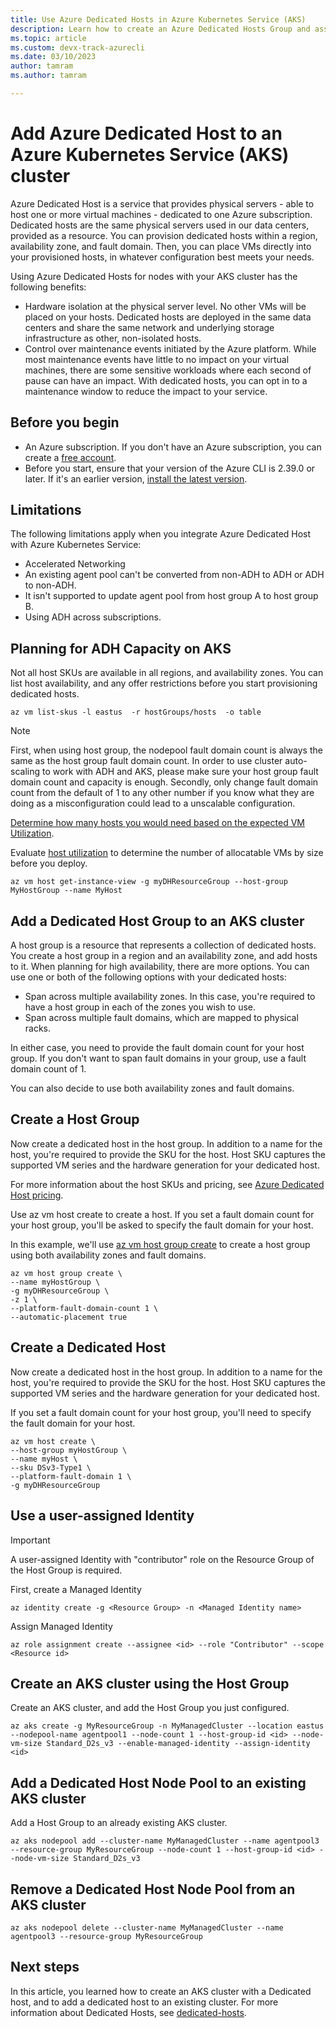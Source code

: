 ```yaml
---
title: Use Azure Dedicated Hosts in Azure Kubernetes Service (AKS)
description: Learn how to create an Azure Dedicated Hosts Group and associate it with Azure Kubernetes Service (AKS)
ms.topic: article
ms.custom: devx-track-azurecli
ms.date: 03/10/2023
author: tamram
ms.author: tamram

---
```


# Add Azure Dedicated Host to an Azure Kubernetes Service (AKS) cluster

Azure Dedicated Host is a service that provides physical servers - able to host one or more virtual machines - dedicated to one Azure subscription. Dedicated hosts are the same physical servers used in our data centers, provided as a resource. You can provision dedicated hosts within a region, availability zone, and fault domain. Then, you can place VMs directly into your provisioned hosts, in whatever configuration best meets your needs.

Using Azure Dedicated Hosts for nodes with your AKS cluster has the following benefits:

* Hardware isolation at the physical server level. No other VMs will be placed on your hosts. Dedicated hosts are deployed in the same data centers and share the same network and underlying storage infrastructure as other, non-isolated hosts.
* Control over maintenance events initiated by the Azure platform. While most maintenance events have little to no impact on your virtual machines, there are some sensitive workloads where each second of pause can have an impact. With dedicated hosts, you can opt in to a maintenance window to reduce the impact to your service.

## Before you begin

* An Azure subscription. If you don't have an Azure subscription, you can create a [free account](https://azure.microsoft.com/free).
* Before you start, ensure that your version of the Azure CLI is 2.39.0 or later. If it's an earlier version, [install the latest version](/cli/azure/install-azure-cli).

## Limitations

The following limitations apply when you integrate Azure Dedicated Host with Azure Kubernetes Service:

* Accelerated Networking
* An existing agent pool can't be converted from non-ADH to ADH or ADH to non-ADH.
* It isn't supported to update agent pool from host group A to host group B.
* Using ADH across subscriptions.

## Planning for ADH Capacity on AKS

Not all host SKUs are available in all regions, and availability zones. You can list host availability, and any offer restrictions before you start provisioning dedicated hosts.

```azurecli-interactive
az vm list-skus -l eastus  -r hostGroups/hosts  -o table
```

> [!NOTE]
> First, when using host group, the nodepool fault domain count is always the same as the host group fault domain count. In order to use cluster auto-scaling to work with ADH and AKS, please make sure your host group fault domain count and capacity is enough.
> Secondly, only change fault domain count from the default of 1 to any other number if you know what they are doing as a misconfiguration could lead to a unscalable configuration.

[Determine how many hosts you would need based on the expected VM Utilization][determine-host-based-on-vm-utilization].

Evaluate [host utilization][host-utilization-evaluate] to determine the number of allocatable VMs by size before you deploy.

```azurecli-interactive
az vm host get-instance-view -g myDHResourceGroup --host-group MyHostGroup --name MyHost
```

## Add a Dedicated Host Group to an AKS cluster

A host group is a resource that represents a collection of dedicated hosts. You create a host group in a region and an availability zone, and add hosts to it. When planning for high availability, there are more options. You can use one or both of the following options with your dedicated hosts:

* Span across multiple availability zones. In this case, you're required to have a host group in each of the zones you wish to use.
* Span across multiple fault domains, which are mapped to physical racks.

In either case, you need to provide the fault domain count for your host group. If you don't want to span fault domains in your group, use a fault domain count of 1.

You can also decide to use both availability zones and fault domains.

## Create a Host Group

Now create a dedicated host in the host group. In addition to a name for the host, you're required to provide the SKU for the host. Host SKU captures the supported VM series and the hardware generation for your dedicated host.

For more information about the host SKUs and pricing, see [Azure Dedicated Host pricing][azure-dedicated-host-pricing].

Use az vm host create to create a host. If you set a fault domain count for your host group, you'll be asked to specify the fault domain for your host.

In this example, we'll use [az vm host group create][az-vm-host-group-create] to create a host group using both availability zones and fault domains.

```azurecli-interactive
az vm host group create \
--name myHostGroup \
-g myDHResourceGroup \
-z 1 \
--platform-fault-domain-count 1 \
--automatic-placement true
```

## Create a Dedicated Host

Now create a dedicated host in the host group. In addition to a name for the host, you're required to provide the SKU for the host. Host SKU captures the supported VM series and the hardware generation for your dedicated host.

If you set a fault domain count for your host group, you'll need to specify the fault domain for your host.

```azurecli-interactive
az vm host create \
--host-group myHostGroup \
--name myHost \
--sku DSv3-Type1 \
--platform-fault-domain 1 \
-g myDHResourceGroup
```

## Use a user-assigned Identity

> [!IMPORTANT]
> A user-assigned Identity with "contributor" role on the Resource Group of the Host Group is required.
>

First, create a Managed Identity

```azurecli-interactive
az identity create -g <Resource Group> -n <Managed Identity name>
```

Assign Managed Identity

```azurecli-interactive
az role assignment create --assignee <id> --role "Contributor" --scope <Resource id>
```

## Create an AKS cluster using the Host Group

Create an AKS cluster, and add the Host Group you just configured.

```azurecli-interactive
az aks create -g MyResourceGroup -n MyManagedCluster --location eastus --nodepool-name agentpool1 --node-count 1 --host-group-id <id> --node-vm-size Standard_D2s_v3 --enable-managed-identity --assign-identity <id>
```

## Add a Dedicated Host Node Pool to an existing AKS cluster

Add a Host Group to an already existing AKS cluster.

```azurecli-interactive
az aks nodepool add --cluster-name MyManagedCluster --name agentpool3 --resource-group MyResourceGroup --node-count 1 --host-group-id <id> --node-vm-size Standard_D2s_v3
```

## Remove a Dedicated Host Node Pool from an AKS cluster

```azurecli-interactive
az aks nodepool delete --cluster-name MyManagedCluster --name agentpool3 --resource-group MyResourceGroup
```

## Next steps

In this article, you learned how to create an AKS cluster with a Dedicated host, and to add a dedicated host to an existing cluster. For more information about Dedicated Hosts, see [dedicated-hosts](../virtual-machines/dedicated-hosts.md).

<!-- LINKS - External -->
[kubernetes-services]: https://kubernetes.io/docs/concepts/services-networking/service/
[azure-dedicated-host-pricing]: https://azure.microsoft.com/pricing/details/virtual-machines/dedicated-host/

<!-- LINKS - Internal -->
[aks-support-policies]: support-policies.md
[aks-faq]: faq.md
[azure-cli-install]: /cli/azure/install-azure-cli
[dedicated-hosts]: ../virtual-machines/dedicated-hosts.md
[az-vm-host-group-create]: /cli/azure/vm/host/group#az_vm_host_group_create
[determine-host-based-on-vm-utilization]: ../virtual-machines/dedicated-host-general-purpose-skus.md
[host-utilization-evaluate]: ../virtual-machines/dedicated-hosts-how-to.md#check-the-status-of-the-host

